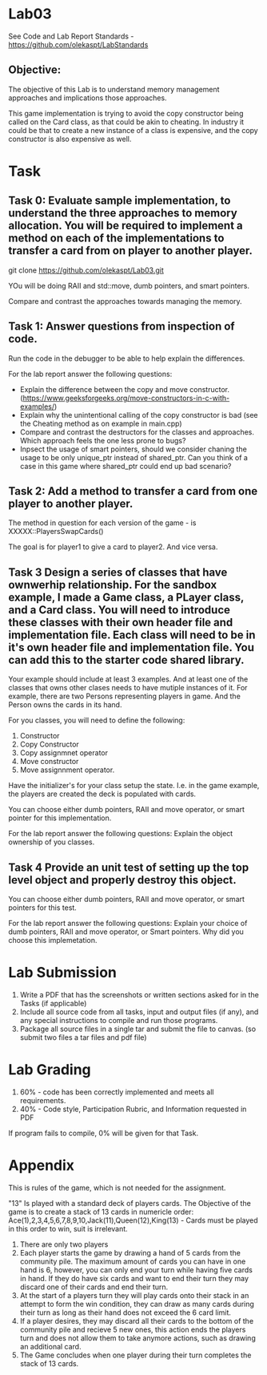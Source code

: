 # Lab03
See Code and Lab Report Standards - https://github.com/olekaspt/LabStandards
## Objective:
The objective of this Lab is to understand memory management approaches and implications those approaches.

This game implementation is trying to avoid the copy constructor being called on the Card class, as that could be akin to cheating.   In industry it could be that to create a new instance of a class is expensive, and the copy constructor is also expensive as well.

# Task

## Task 0: Evaluate sample implementation, to understand the three approaches to memory allocation.  You will be required to implement a method on each of the implementations to transfer a card from on player to another player.

git clone https://github.com/olekaspt/Lab03.git

YOu will be doing RAII and std::move, dumb pointers, and smart pointers.   

Compare and contrast the approaches towards managing the memory.

## Task 1: Answer questions from inspection of code.
Run the code in the debugger to be able to help explain the differences.

For the lab report answer the following questions:
*	Explain the difference between the copy and move constructor. (https://www.geeksforgeeks.org/move-constructors-in-c-with-examples/)
*	Explain why the unintentional calling of the copy constructor is bad (see the Cheating method as on example in main.cpp)
*	Compare and contrast the destructors for the classes and approaches.  Which approach feels the one less prone to bugs?
*	Inpsect the usage of smart pointers, should we consider chaning the usage to be only unique_ptr instead of shared_ptr.  Can you think of a case in this game where shared_ptr could end up bad scenario?


## Task 2:  Add a method to transfer a card from one player to another player.

The method in question for each version of the game - is XXXXX::PlayersSwapCards()

The goal is for player1 to give a card to player2.  And vice versa.


## Task 3  Design a series of classes that have ownwerhip relationship.  For the sandbox example, I made a Game class, a PLayer class, and a Card class.  You will need to introduce these classes with their own header file and implementation file.  Each class will need to be in it's own header file and implementation file.  You can add this to the starter code shared library.

Your example should include at least 3 examples.  And at least one of the classes that owns other clases needs to have mutiple instances of it.  For example, there are two Persons representing players in game.  And the Person owns the cards in its hand.

For you classes, you will need to define the following:
1. Constructor
2. Copy Constructor
3. Copy assignmnet operator
4. Move constructor
5. Move assignnment operator.

Have the initializer's for your class setup the state.  I.e. in the game example, the players are created the deck is populated with cards.

You can choose either dumb pointers, RAII and move operator, or smart pointer for this implementation.

For the lab report answer the following questions:
Explain the object ownership of you classes.
 
## Task 4 Provide an unit test of setting up the top level object and properly destroy this object.
You can choose either dumb pointers, RAII and move operator, or smart pointers for this test.  

For the lab report answer the following questions:
Explain your choice of dumb pointers, RAII and move operator, or Smart pointers.  Why did you choose this implemetation.

# Lab Submission
1.	Write a PDF that has the screenshots or written sections asked for in the Tasks (if applicable)
3.	Include all source code from all tasks, input and output files (if any), and any special instructions to compile and run those programs.
4.	Package all source files in a single tar and submit the file to canvas.  (so submit two files a tar files and pdf file)

# Lab Grading
1.	60% - code has been correctly implemented and meets all requirements.
1.	40% - Code style, Participation Rubric, and Information requested in PDF 

If program fails to compile, 0% will be given for that Task.


# Appendix
This is rules of the game, which is not needed for the assignment.

"13" Is played with a standard deck of players cards.
The Objective of the game is to create a stack of 13 cards in numericle order:
Ace(1),2,3,4,5,6,7,8,9,10,Jack(11),Queen(12),King(13) - Cards must be played in this order to win, suit is irrelevant.

1. There are only two players
1. Each player starts the game by drawing a hand of 5 cards from the community pile. The maximum amount of cards
you can have in one hand is 6, however, you can only end your turn while having five cards in hand. If they do
have six cards and want to end their turn they may discard one of their cards and end their turn.
1. At the start of a players turn they will play cards onto their stack in an attempt to form the win condition,
they can draw as many cards during their turn as long as their hand does not exceed the 6 card limit.
1. If a player desires, they may discard all their cards to the bottom of the community pile and recieve 5 new ones,
this action ends the players turn and does not allow them to take anymore actions, such as drawing an additional card.
1. The Game concludes when one player during their turn completes the stack of 13 cards.

